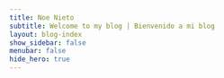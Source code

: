 ```yaml
---
title: Noe Nieto
subtitle: Welcome to my blog | Bienvenido a mi blog
layout: blog-index
show_sidebar: false
menubar: false
hide_hero: true
---
```

